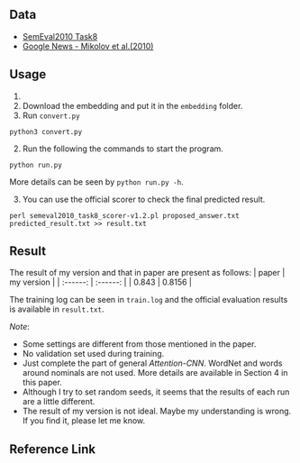 ## Data
* [SemEval2010 Task8](https://drive.google.com/file/d/0B_jQiLugGTAkMDQ5ZjZiMTUtMzQ1Yy00YWNmLWJlZDYtOWY1ZDMwY2U4YjFk/view?sort=name&layout=list&num=50)
* [Google News - Mikolov et
al.(2010)](https://code.google.com/archive/p/word2vec/)

## Usage
1. 
1. Download the embedding and put it in the `embedding` folder.
2. Run `convert.py`
```shell
python3 convert.py
```
2. Run the following the commands to start the program.
```shell
python run.py
```
More details can be seen by `python run.py -h`.

3. You can use the official scorer to check the final predicted result.
```shell
perl semeval2010_task8_scorer-v1.2.pl proposed_answer.txt predicted_result.txt >> result.txt
```

## Result
The result of my version and that in paper are present as follows:
| paper | my version |
| :------: | :------: |
| 0.843 | 0.8156 |

The training log can be seen in `train.log` and the official evaluation results is available in `result.txt`.

*Note*:
* Some settings are different from those mentioned in the paper.
* No validation set used during training.
* Just complete the part of general *Attention-CNN*. WordNet and words around nominals are not used. More details are available in Section 4 in this paper.
* Although I try to set random seeds, it seems that the results of each run are a little different.
* The result of my version is not ideal. Maybe my understanding is wrong. If you find it, please let me know.

## Reference Link
